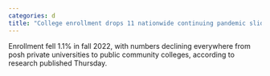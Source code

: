 ```yaml
---
categories: d
title: "College enrollment drops 11 nationwide continuing pandemic slide"
---
```

Enrollment fell 1.1% in fall 2022, with numbers declining everywhere from posh private universities to public community colleges, according to research published Thursday.